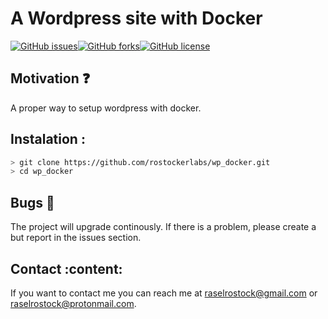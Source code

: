 A Wordpress site with Docker
============================
[![GitHub issues](https://img.shields.io/github/issues/rostockerlabs/wp_docker)](https://github.com/rostockerlabs/wp_docker/issues)[![GitHub forks](https://img.shields.io/github/forks/rostockerlabs/wp_docker)](https://github.com/rostockerlabs/wp_docker/network)[![GitHub license](https://img.shields.io/github/license/rostockerlabs/wp_docker)](https://github.com/rostockerlabs/wp_docker)

## Motivation :question:

 A proper way to setup wordpress with docker.

## Instalation :

```bash
> git clone https://github.com/rostockerlabs/wp_docker.git
> cd wp_docker
```


## Bugs :bug:

The project will upgrade continously. If there is a problem, please create a but report in the issues section.

## Contact :content:

If you want to contact me you can reach me at raselrostock@gmail.com or raselrostock@protonmail.com.